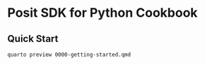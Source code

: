 # Posit SDK for Python Cookbook

## Quick Start

```bash
quarto preview 0000-getting-started.qmd
```

